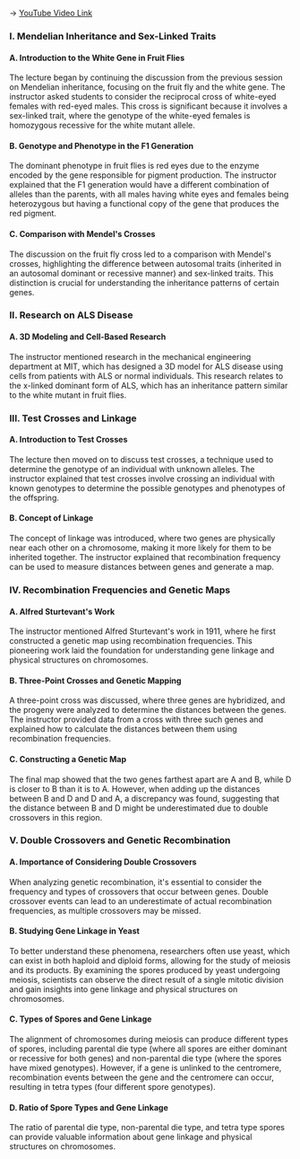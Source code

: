 -> [YouTube Video Link](https://www.youtube.com/watch?v=jeNPvqRXI9I&list=PLUl4u3cNGP63LmSVIVzy584-ZbjbJ-Y63&index=14&pp=iAQB)

### I. Mendelian Inheritance and Sex-Linked Traits
#### A. Introduction to the White Gene in Fruit Flies

The lecture began by continuing the discussion from the previous session on Mendelian inheritance, focusing on the fruit fly and the white gene. The instructor asked students to consider the reciprocal cross of white-eyed females with red-eyed males. This cross is significant because it involves a sex-linked trait, where the genotype of the white-eyed females is homozygous recessive for the white mutant allele.

#### B. Genotype and Phenotype in the F1 Generation

The dominant phenotype in fruit flies is red eyes due to the enzyme encoded by the gene responsible for pigment production. The instructor explained that the F1 generation would have a different combination of alleles than the parents, with all males having white eyes and females being heterozygous but having a functional copy of the gene that produces the red pigment.

#### C. Comparison with Mendel's Crosses

The discussion on the fruit fly cross led to a comparison with Mendel's crosses, highlighting the difference between autosomal traits (inherited in an autosomal dominant or recessive manner) and sex-linked traits. This distinction is crucial for understanding the inheritance patterns of certain genes.

### II. Research on ALS Disease
#### A. 3D Modeling and Cell-Based Research

The instructor mentioned research in the mechanical engineering department at MIT, which has designed a 3D model for ALS disease using cells from patients with ALS or normal individuals. This research relates to the x-linked dominant form of ALS, which has an inheritance pattern similar to the white mutant in fruit flies.

### III. Test Crosses and Linkage
#### A. Introduction to Test Crosses

The lecture then moved on to discuss test crosses, a technique used to determine the genotype of an individual with unknown alleles. The instructor explained that test crosses involve crossing an individual with known genotypes to determine the possible genotypes and phenotypes of the offspring.

#### B. Concept of Linkage

The concept of linkage was introduced, where two genes are physically near each other on a chromosome, making it more likely for them to be inherited together. The instructor explained that recombination frequency can be used to measure distances between genes and generate a map.

### IV. Recombination Frequencies and Genetic Maps
#### A. Alfred Sturtevant's Work

The instructor mentioned Alfred Sturtevant's work in 1911, where he first constructed a genetic map using recombination frequencies. This pioneering work laid the foundation for understanding gene linkage and physical structures on chromosomes.

#### B. Three-Point Crosses and Genetic Mapping

A three-point cross was discussed, where three genes are hybridized, and the progeny were analyzed to determine the distances between the genes. The instructor provided data from a cross with three such genes and explained how to calculate the distances between them using recombination frequencies.

#### C. Constructing a Genetic Map

The final map showed that the two genes farthest apart are A and B, while D is closer to B than it is to A. However, when adding up the distances between B and D and D and A, a discrepancy was found, suggesting that the distance between B and D might be underestimated due to double crossovers in this region.

### V. Double Crossovers and Genetic Recombination
#### A. Importance of Considering Double Crossovers

When analyzing genetic recombination, it's essential to consider the frequency and types of crossovers that occur between genes. Double crossover events can lead to an underestimate of actual recombination frequencies, as multiple crossovers may be missed.

#### B. Studying Gene Linkage in Yeast

To better understand these phenomena, researchers often use yeast, which can exist in both haploid and diploid forms, allowing for the study of meiosis and its products. By examining the spores produced by yeast undergoing meiosis, scientists can observe the direct result of a single mitotic division and gain insights into gene linkage and physical structures on chromosomes.

#### C. Types of Spores and Gene Linkage

The alignment of chromosomes during meiosis can produce different types of spores, including parental die type (where all spores are either dominant or recessive for both genes) and non-parental die type (where the spores have mixed genotypes). However, if a gene is unlinked to the centromere, recombination events between the gene and the centromere can occur, resulting in tetra types (four different spore genotypes).

#### D. Ratio of Spore Types and Gene Linkage

The ratio of parental die type, non-parental die type, and tetra type spores can provide valuable information about gene linkage and physical structures on chromosomes.